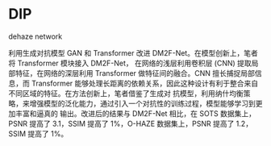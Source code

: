 # DIP
dehaze network

利用生成对抗模型 GAN 和 Transformer 改进 DM2F-Net。在模型创新上，笔者将 Transformer 模块接入 DM2F-Net，
在网络的浅层利用卷积层 (CNN) 提取局部特征，在网络的深层利用 Transformer 做特征间的融合。CNN 擅长捕捉局部信息，而
Transformer 能够处理长距离的依赖关系，因此这种设计有利于整合来自不同区域的特征。在方法创新上，笔者借鉴了生成对
抗模型，利用纳什均衡策略，来增强模型的泛化能力，通过引入一个对抗性的训练过程，模型能够学习到更加丰富和逼真的
输出。改进后的结果与 DM2F-Net 相比，在 SOTS 数据集上，PSNR 提高了 3.1，SSIM 提高了 1%，O-HAZE 数据集上，PSNR
提高了 1.2，SSIM 提高了 1%。
